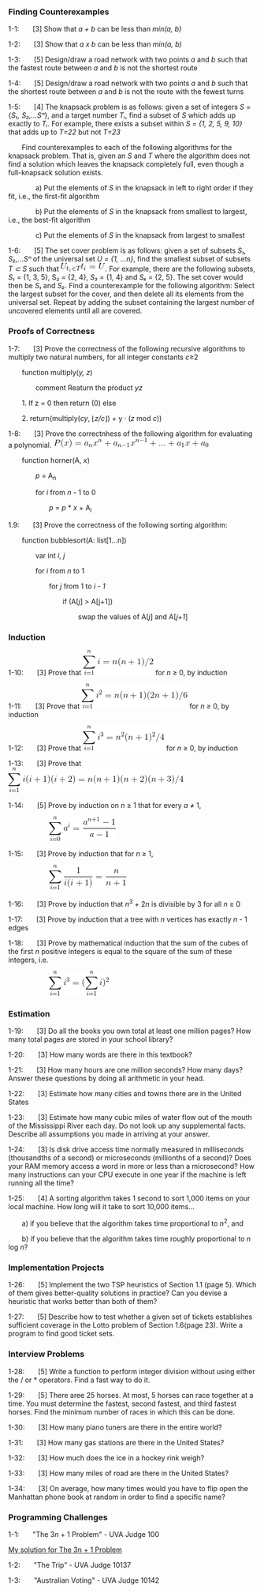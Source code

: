 ### Finding Counterexamples

1-1:&nbsp; &nbsp; &nbsp; &nbsp;[3] Show that _a + b_ can be less than _min(a, b)_

1-2:&nbsp; &nbsp; &nbsp; &nbsp;[3] Show that _a x b_ can be less than _min(a, b)_

1-3:&nbsp; &nbsp; &nbsp; &nbsp;[5] Design/draw a road network with two points _a_ and _b_ such that the fastest route between _a_ and _b_ is not the shortest route

1-4:&nbsp; &nbsp; &nbsp; &nbsp;[5] Design/draw a road network with two points _a_ and _b_ such that the shortest route between _a_ and _b_ is not the route with the fewest turns

1-5:&nbsp; &nbsp; &nbsp; &nbsp;[4] The knapsack problem is as follows: given a set of integers _S_ = {_S₁, S₂,...Sⁿ_}, and a target number _Tᵢ_, find a subset of _S_ which adds up exactly to _Tᵢ_. For example, there exists a subset within _S = {1, 2, 5, 9, 10}_ that adds up to _T=22_ but not _T=23_

&nbsp; &nbsp; &nbsp; &nbsp;Find counterexamples to each of the following algorithms for the knapsack problem. That is, given an _S_ and _T_ where the algorithm does not find a solution which leaves the knapsack completely full, even though a full-knapsack solution exists.

&nbsp; &nbsp; &nbsp; &nbsp;&nbsp; &nbsp; &nbsp; &nbsp;a) Put the elements of _S_ in the knapsack in left to right order if they fit, i.e., the first-fit algorithm

&nbsp; &nbsp; &nbsp; &nbsp;&nbsp; &nbsp; &nbsp; &nbsp;b) Put the elements of _S_ in the knapsack from smallest to largest, i.e., the best-fit algorithm

&nbsp; &nbsp; &nbsp; &nbsp;&nbsp; &nbsp; &nbsp; &nbsp;c) Put the elements of _S_ in the knapsack from largest to smallest

1-6:&nbsp; &nbsp; &nbsp; &nbsp;[5] The set cover problem is as follows: given a set of subsets _S₁, S₂,...Sⁿ_ of the universal set _U = {1, ...n}_, find the smallest subset of subsets _T ⊂ S_ such that ![1-6](1-6.gif). For example, there are the following subsets, _S₁_ = {1, 3, 5}, S₂ = {2, 4}, _S₃_ = {1, 4} and _S₄_ = {2, 5}. The set cover would then be _S₁_ and _S₂_. Find a counterexample for the following algorithm: Select the largest subset for the cover, and then delete all its elements from the universal set. Repeat by adding the subset containing the largest number of uncovered elements until all are covered.

### Proofs of Correctness

1-7:&nbsp; &nbsp; &nbsp; &nbsp;[3] Prove the correctness of the following recursive algorithms to multiply two natural numbers, for all integer constants *c*≥2

&nbsp; &nbsp; &nbsp; &nbsp;function multiply(_y, z_)

&nbsp; &nbsp; &nbsp; &nbsp;&nbsp; &nbsp; &nbsp; &nbsp;comment Reaturn the product _yz_

&nbsp; &nbsp; &nbsp; &nbsp;1. If z = 0 then return (0) else

&nbsp; &nbsp; &nbsp; &nbsp;2. return(multiply(_cy_, ⌊_z/c_⌋) + y · (_z_ mod _c_))

1-8:&nbsp; &nbsp; &nbsp; &nbsp;[3] Prove the correctnhess of the following algorithm for evaluating a polynomial.
![1-8](1-8.gif)

&nbsp; &nbsp; &nbsp; &nbsp;function horner(A, _x_)

&nbsp; &nbsp; &nbsp; &nbsp;&nbsp; &nbsp; &nbsp; &nbsp;_p_ = A<sub>n</sub>

&nbsp; &nbsp; &nbsp; &nbsp;&nbsp; &nbsp; &nbsp; &nbsp;for _i_ from _n_ - 1 to 0

&nbsp; &nbsp; &nbsp; &nbsp;&nbsp; &nbsp; &nbsp; &nbsp;&nbsp; &nbsp; &nbsp; &nbsp;_p_ = _p_ \* _x_ + A<sub>i</sub>

1.9:&nbsp; &nbsp; &nbsp; &nbsp;[3] Prove the correctness of the following sorting algorithm:

&nbsp; &nbsp; &nbsp; &nbsp;function bubblesort(A: list[1...n])

&nbsp; &nbsp; &nbsp; &nbsp;&nbsp; &nbsp; &nbsp; &nbsp;var int _i_, _j_

&nbsp; &nbsp; &nbsp; &nbsp;&nbsp; &nbsp; &nbsp; &nbsp;for _i_ from _n_ to 1

&nbsp; &nbsp; &nbsp; &nbsp;&nbsp; &nbsp; &nbsp; &nbsp;&nbsp; &nbsp; &nbsp; &nbsp;for _j_ from 1 to _i - 1_

&nbsp; &nbsp; &nbsp; &nbsp;&nbsp; &nbsp; &nbsp; &nbsp;&nbsp; &nbsp; &nbsp; &nbsp;&nbsp; &nbsp; &nbsp; &nbsp;if (A[_j_] > A[j+1])

&nbsp; &nbsp; &nbsp; &nbsp;&nbsp; &nbsp; &nbsp; &nbsp;&nbsp; &nbsp; &nbsp; &nbsp;
&nbsp; &nbsp; &nbsp; &nbsp;&nbsp; &nbsp; &nbsp; &nbsp;swap the values of A[_j_] and A[_j+1_]

### Induction

1-10:&nbsp; &nbsp; &nbsp; &nbsp;[3] Prove that ![1-10](1-10.gif) for _n_ ≥ 0, by induction

1-11:&nbsp; &nbsp; &nbsp; &nbsp;[3] Prove that ![1-11](1-11.gif) for _n_ ≥ 0, by induction

1-12:&nbsp; &nbsp; &nbsp; &nbsp;[3] Prove that ![1-12](1-12.gif) for _n_ ≥ 0, by induction

1-13:&nbsp; &nbsp; &nbsp; &nbsp;[3] Prove that ![1-13](1-13.gif)

1-14:&nbsp; &nbsp; &nbsp; &nbsp;[5] Prove by induction on _n_ ≥ 1 that for every _a_ ≠ 1,

&nbsp; &nbsp; &nbsp; &nbsp;&nbsp; &nbsp; &nbsp; &nbsp;&nbsp; &nbsp; &nbsp; &nbsp;![1-14](1-14.gif)

1-15:&nbsp; &nbsp; &nbsp; &nbsp;[3] Prove by induction that for _n_ ≥ 1,

&nbsp; &nbsp; &nbsp; &nbsp;&nbsp; &nbsp; &nbsp; &nbsp;&nbsp; &nbsp; &nbsp; &nbsp;![1-15](1-15.gif)

1-16:&nbsp; &nbsp; &nbsp; &nbsp;[3] Prove by induction that _n_<sup>3</sup> + 2*n* is divisible by 3 for all _n_ ≥ 0

1-17:&nbsp; &nbsp; &nbsp; &nbsp;[3] Prove by induction that a tree with _n_ vertices has exactly _n_ - 1 edges

1-18:&nbsp; &nbsp; &nbsp; &nbsp;[3] Prove by mathematical induction that the sum of the cubes of the first _n_ positive integers is equal to the square of the sum of these integers, i.e.

&nbsp; &nbsp; &nbsp; &nbsp;&nbsp; &nbsp; &nbsp; &nbsp;&nbsp; &nbsp; &nbsp; &nbsp;![1-18](1-18.gif)

### Estimation

1-19:&nbsp; &nbsp; &nbsp; &nbsp;[3] Do all the books you own total at least one million pages? How many total pages are stored in your school library?

1-20:&nbsp; &nbsp; &nbsp; &nbsp;[3] How many words are there in this textbook?

1-21:&nbsp; &nbsp; &nbsp; &nbsp;[3] How many hours are one million seconds? How many days? Answer these questions by doing all arithmetic in your head.

1-22:&nbsp; &nbsp; &nbsp; &nbsp;[3] Estimate how many cities and towns there are in the United States

1-23:&nbsp; &nbsp; &nbsp; &nbsp;[3] Estimate how many cubic miles of water flow out of the mouth of the Mississippi River each day. Do not look up any supplemental facts. Describe all assumptions you made in arriving at your answer.

1-24:&nbsp; &nbsp; &nbsp; &nbsp;[3] Is disk drive access time normally measured in milliseconds (thousandths of a second) or microseconds (millionths of a second)? Does your RAM memory access a word in more or less than a microsecond? How many instructions can your CPU execute in one year if the machine is left running all the time?

1-25:&nbsp; &nbsp; &nbsp; &nbsp;[4] A sorting algorithm takes 1 second to sort 1,000 items on your local machine. How long will it take to sort 10,000 items...

&nbsp; &nbsp; &nbsp; &nbsp;a) if you believe that the algorithm takes time proportional to _n_<sup>2</sup>, and

&nbsp; &nbsp; &nbsp; &nbsp;b) if you believe that the algorithm takes time roughly proportional to _n_ log _n_?

### Implementation Projects

1-26:&nbsp; &nbsp; &nbsp; &nbsp;[5] Implement the two TSP heuristics of Section 1.1 (page 5). Which of them gives better-quality solutions in practice? Can you devise a heuristic that works better than both of them?

1-27:&nbsp; &nbsp; &nbsp; &nbsp;[5] Describe how to test whether a given set of tickets establishes sufficient coverage in the Lotto problem of Section 1.6(page 23). Write a program to find good ticket sets.

### Interview Problems

1-28:&nbsp; &nbsp; &nbsp; &nbsp;[5] Write a function to perform integer division without using either the / or \* operators. Find a fast way to do it.

1-29:&nbsp; &nbsp; &nbsp; &nbsp;[5] There aree 25 horses. At most, 5 horses can race together at a time. You must determine the fastest, second fastest, and third fastest horses. Find the minimum number of races in which this can be done.

1-30:&nbsp; &nbsp; &nbsp; &nbsp;[3] How many piano tuners are there in the entire world?

1-31:&nbsp; &nbsp; &nbsp; &nbsp;[3] How many gas stations are there in the United States?

1-32:&nbsp; &nbsp; &nbsp; &nbsp;[3] How much does the ice in a hockey rink weigh?

1-33:&nbsp; &nbsp; &nbsp; &nbsp;[3] How many miles of road are there in the United States?

1-34:&nbsp; &nbsp; &nbsp; &nbsp;[3] On average, how many times would you have to flip open the Manhattan phone book at random in order to find a specific name?

### Programming Challenges

1-1:&nbsp; &nbsp; &nbsp; &nbsp;"The 3*n* + 1 Problem" - UVA Judge 100

[My solution for The 3n + 1 Problem](./3n+1.c)

1-2:&nbsp; &nbsp; &nbsp; &nbsp;"The Trip" - UVA Judge 10137

1-3:&nbsp; &nbsp; &nbsp; &nbsp;"Australian Voting" - UVA Judge 10142
